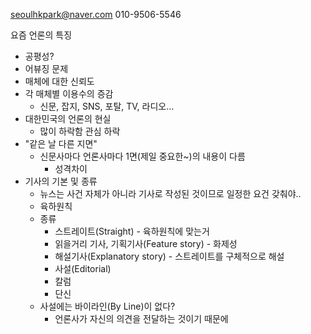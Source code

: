 seoulhkpark@naver.com
010-9506-5546

요즘 언론의 특징
- 공평성?
- 어뷰징 문제
- 매체에 대한 신뢰도
- 각 매체별 이용수의 증감
	- 신문, 잡지, SNS, 포탈, TV, 라디오...
- 대한민국의 언론의 현실
	- 많이 하락함 관심 하락
- "같은 날 다른 지면"
	- 신문사마다 언론사마다 1면(제일 중요한~)의 내용이 다름
		- 성격차이
- 기사의 기본 및 종류
	- 뉴스는 사건 자체가 아니라 기사로 작성된 것이므로 일정한 요건 갖춰야..
	- 육하원칙
	- 종류
		- 스트레이트(Straight) - 육하원칙에 맞는거
		- 읽을거리 기사, 기획기사(Feature story) - 화제성
		- 해설기사(Explanatory story) - 스트레이트를 구체적으로 해설
		- 사설(Editorial)
		- 칼럼
		- 단신
	- 사설에는 바이라인(By Line)이 없다?
		- 언론사가 자신의 의견을 전달하는 것이기 때문에